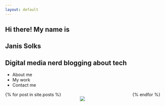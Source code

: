 ```yaml
---
layout: default
---
```

<section class="hero is-light is-medium">
  <div class="hero-body">
    <div class="container">
      <div class="content has-text-centered">
        <h2 class="subtitle is-6">Hi there! My name is</h2>
        <h1 class="title is-1">
          Janis Solks
        </h1>
        <h2 class="subtitle is-6">Digital media nerd blogging about tech</h2>
      </div>
    </div>
  </div>

  <div class="hero-foot">
      <nav class="tabs is-centered">
        <div class="container">
          <ul>
            <li><a>About me</a></li>
            <li class="is-active"><a>My work</a></li>
            <li><a>Contact me</a></li>
          </ul>
        </div>
      </nav>
    </div>
</section>

<section>
  <div class="container">
    <div class="columns is-multiline">
      {% for post in site.posts %}
        <div class="column is-half">
          <a href="{{ post.url | relative_url }}">
            <figure class="image is-16by9">
              <img src="/img/{{ post.slug }}.png">
            </figure>
          </a>
        </div>
      {% endfor %}
    </div>
  </div>
</section>